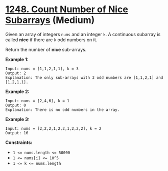 # [1248. Count Number of Nice Subarrays][link] (Medium)

[link]: https://leetcode.com/problems/count-number-of-nice-subarrays/

Given an array of integers `nums` and an integer `k`. A continuous subarray is called **nice** if
there are `k` odd numbers on it.

Return the number of **nice** sub-arrays.

**Example 1:**

```
Input: nums = [1,1,2,1,1], k = 3
Output: 2
Explanation: The only sub-arrays with 3 odd numbers are [1,1,2,1] and [1,2,1,1].
```

**Example 2:**

```
Input: nums = [2,4,6], k = 1
Output: 0
Explanation: There is no odd numbers in the array.
```

**Example 3:**

```
Input: nums = [2,2,2,1,2,2,1,2,2,2], k = 2
Output: 16
```

**Constraints:**

- `1 <= nums.length <= 50000`
- `1 <= nums[i] <= 10^5`
- `1 <= k <= nums.length`
